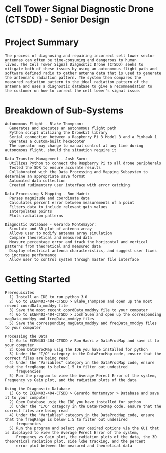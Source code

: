 # Cell Tower Signal Diagnostic Drone (CTSDD) - Senior Design

  # Project Summary
    The process of diagnosing and repairing incorrect cell tower sector antennas can often be time-consuming and dangerous to human
    lives. The Cell Tower Signal Diagnostic Drone (CTSDD) seeks to mitigate both of these issues by using an autonomous flight path and
    software defined radio to gather antenna data that is used to generate the antenna's radiation pattern. The system then compares the
    measured radiation pattern to the ideal radiation pattern of the antenna and uses a diagnostic database to give a recommendation to
    the customer on how to correct the cell tower's signal issue.

  # Breakdown of Sub-Systems
    Autonomous Flight - Blake Thompson:
      Generates and executes an autonomous flight path 
      Python script utilizing the Dronekit library 
      Serial connection between a Raspberry Pi 3 Model B and a Pixhawk 1
      Operates a custom-built hexacopter 
      The operator may change to manual control at any time during autonomous flight, should the situation require it
      
    Data Transfer Management - Josh Suen:
      Utilizes Python to connect the Raspberry Pi to all drone peripherals
      Tested the SDR to ensure accurate results
      Collaborated with the Data Processing and Mapping Subsystem to determine an appropriate save format
      Automated data collection
      Created rudimentary user interface with error catching
      
    Data Processing & Mapping - Ron Hadri:
      Parses magnitude and coordinate data
      Calculates percent error between measurements of a point
      Filters data to include relevant gain values
      Interpolates points
      Plots radiation patterns

    Diagnostic Database - Gerardo Montemayor:
      Simulate and 3D plot of antenna array 
      Allows user to modify antenna array simulation
      Compare theoretical and measured data
      Measure percentage error and track the horizontal and vertical patterns from theoretical and measured data
      Display electrical antenna characteristics, and suggest user fixes to increase performance 
      Allow user to control system through master file interface

  # Getting Started
    Prerequisites
      1) Install an IDE to run python 3.0
      2) Go to ECEN403-404-CTSDD > Blake_Thompson and open up the most recent coordData_mmddyy file
      3) Save the most recent coordData_mmddyy file to your computer
      4) Go to ECEN403-404-CTSDD > Josh Suen and open up the corresponding magData_mmddyy and freqData_mmddyy files
      5) Save the corresponding magData_mmddyy and freqData_mmddyy files to your computer
      
    Processing the Data
      1) Go to ECEN403-404-CTSDD > Ron Hadri > DataProcMap and save it to your computer
      2) Open DataProcMap usig the IDE you have installed for python
      3) Under the "I/O" category in the DataProcMap code, ensure that the correct files are being read
      4) Under the "Variables" category in the DataProcMap code, ensure that the freqRange is below 1.5 to filter out undesired
         frequencies
      5) Run the program to view the Average Perect Error of the system, Frequency vs Gain plot, and the radiation plots of the data
      
    Using the Diagnostic Database
      1) Go to ECEN403-404-CTSDD > Gerardo Montemayor > Database and save it to your computer
      2) Open Database usig the IDE you have installed for python
      3) Under the "I/O" category in the DataProcMap code, ensure that the correct files are being read
      4) Under the "Variables" category in the DataProcMap code, ensure that the freqRange is below 1.5 to filter out undesired
         frequencies
      5) Run the program and select your desired options via the GUI that is displayed to view the Average Perect Error of the system,
         Frequency vs Gain plot, the radiation plots of the data, the 3D theoretical radiation plot, side lobe tracking, and the percent
         error plot between the measured and theoretical data
